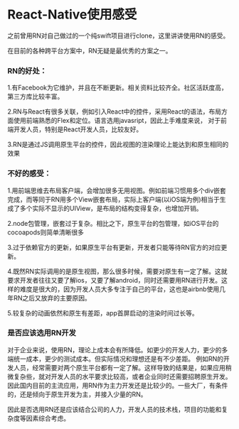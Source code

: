 # React-Native使用感受

之前曾用RN对自己做过的一个纯swift项目进行clone，这里讲讲使用RN的感受。

在目前的各种跨平台方案中，RN无疑是最优秀的方案之一。

### RN的好处：

1.有Facebook为它维护，并且在不断更新。相关资料比较齐全。社区活跃度高，第三方库比较丰富。

2.RN与React有很多关联，例如引入React中的控件，采用React的语法，布局方面使用前端熟悉的Flex和定位。语言选用javasript，因此上手难度来说， 对于前端开发人员，特别是React开发人员，比较友好。

3.RN是通过JS调用原生平台的控件，因此视图的渲染理论上能达到和原生相同的效果

### 不好的感受：

1.用前端思维去布局客户端，会增加很多无用视图。例如前端习惯用多个div嵌套完成，而等同于RN用多个View嵌套布局，实际上客户端(以iOS端为例)相当于生成了多个实际不显示的UIView，是布局的结构变得复杂，也增加开销。

2.node包管理，嵌套过于复杂。相比之下，原生平台的包管理，如iOS平台的cocoapods则简单清晰很多

3.过于依赖官方的更新，如果原生平台有更新，开发者只能等待RN官方的对应更新。

4.既然RN实际调用的是原生视图，那么很多时候，需要对原生有一定了解。这就要求开发者往往又要了解ios，又要了解android，同时还需要用RN进行开发。这样的难度是很大的，因为开发人员大多专注于自己的平台，这也是airbnb使用几年RN之后又放弃的主要原因。

5.较复杂的动画依然和原生有差距，app首屏启动的渲染时间过长等。

### 是否应该选用RN开发

对于企业来说，使用RN，理论上成本会有所降低。如更少的开发人力，更少的多端统一成本，更少的测试成本。但实际情况和理想还是有不少差距。 例如RN的开发人员，经常需要对两个原生平台都有一定了解。这样导致的结果是，如果应用稍微复杂些，就对开发人员的水平要求比较高，或者企业同时还需要招聘原生开发。因此国内目前的主流应用，用RN作为主力开发还是比较少的。一些大厂，有条件的，还是倾向于原生开发为主，并接入少量的RN。

因此是否选用RN还是应该结合公司的人力，开发人员的技术栈，项目的功能和复杂度等因素综合考虑。

